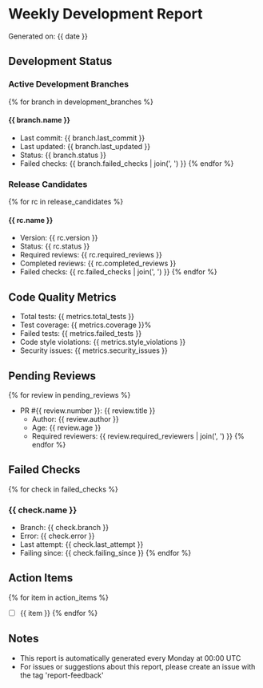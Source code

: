 # Weekly Development Report
Generated on: {{ date }}

## Development Status

### Active Development Branches
{% for branch in development_branches %}
#### {{ branch.name }}
- Last commit: {{ branch.last_commit }}
- Last updated: {{ branch.last_updated }}
- Status: {{ branch.status }}
- Failed checks: {{ branch.failed_checks | join(', ') }}
{% endfor %}

### Release Candidates
{% for rc in release_candidates %}
#### {{ rc.name }}
- Version: {{ rc.version }}
- Status: {{ rc.status }}
- Required reviews: {{ rc.required_reviews }}
- Completed reviews: {{ rc.completed_reviews }}
- Failed checks: {{ rc.failed_checks | join(', ') }}
{% endfor %}

## Code Quality Metrics
- Total tests: {{ metrics.total_tests }}
- Test coverage: {{ metrics.coverage }}%
- Failed tests: {{ metrics.failed_tests }}
- Code style violations: {{ metrics.style_violations }}
- Security issues: {{ metrics.security_issues }}

## Pending Reviews
{% for review in pending_reviews %}
- PR #{{ review.number }}: {{ review.title }}
  - Author: {{ review.author }}
  - Age: {{ review.age }}
  - Required reviewers: {{ review.required_reviewers | join(', ') }}
{% endfor %}

## Failed Checks
{% for check in failed_checks %}
### {{ check.name }}
- Branch: {{ check.branch }}
- Error: {{ check.error }}
- Last attempt: {{ check.last_attempt }}
- Failing since: {{ check.failing_since }}
{% endfor %}

## Action Items
{% for item in action_items %}
- [ ] {{ item }}
{% endfor %}

## Notes
- This report is automatically generated every Monday at 00:00 UTC
- For issues or suggestions about this report, please create an issue with the tag 'report-feedback'
